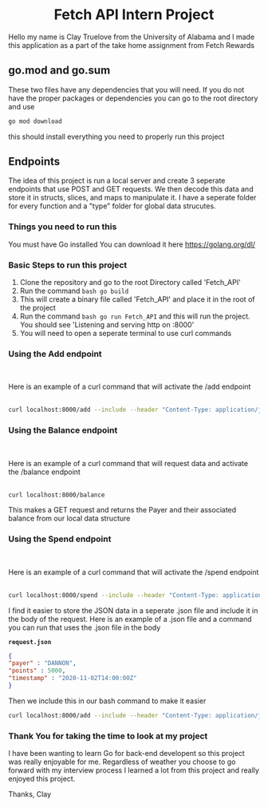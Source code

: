 
<div align=center>

# Fetch API Intern Project 

</div>


Hello my name is Clay Truelove from the University of Alabama and I made this application as a part
of the take home assignment from Fetch Rewards

## go.mod and go.sum
These two files have any dependencies that you will need. If you do not have the proper packages or dependencies you can go to the root directory
and use
 ```bash
 go mod download
 ``` 
 this should install everything you need to properly run this project
<br>

## Endpoints

The idea of this project is run a local server and create 3 seperate endpoints that use POST and GET requests.
We then decode this data and store it in structs, slices, and maps to manipulate it.
I have a seperate folder for every function and a "type" folder for global data strucutes.

### Things you need to run this

You must have Go installed
You can download it here https://golang.org/dl/

### Basic Steps to run this project

1. Clone the repository and go to the root Directory called 'Fetch_API' 
2. Run the command ```bash go build```
3. This will create a binary file called 'Fetch_API' and place it in the root of the project
4. Run the command ```bash go run Fetch_API``` and this will run the project. You should see 'Listening and serving http on :8000'
5. You will need to open a seperate terminal to use curl commands

### Using the Add endpoint
<br>

Here is an example of a curl command that will activate the /add endpoint 
<br><br>
```bash
curl localhost:8000/add --include --header "Content-Type: application/json" -d '{"payer": "DANNON", "points": 300, "timestamp": "2022-10-31T10:00:00Z"}' --request "POST"
```

### Using the Balance endpoint
<br>

Here is an example of a curl command that will request data and activate the /balance endpoint 
<br><br>
```bash
curl localhost:8000/balance 
```
This makes a GET request and returns the Payer and their associated balance from our local data structure

### Using the Spend endpoint
<br>

Here is an example of a curl command that will activate the /spend endpoint 
<br><br>
```bash
curl localhost:8000/spend --include --header "Content-Type: application/json" -d '{"points": 300}' --request "POST"
```

I find it easier to store the JSON data in a seperate .json file and include it in the body of the request.
Here is an example of a .json file and a command you can run that uses the .json file in the body

**`request.json`**
```json
{
"payer" : "DANNON",
"points" : 5000,
"timestamp" : "2020-11-02T14:00:00Z"
}
```
Then we include this in our bash command to make it easier

```bash
curl localhost:8000/add --include --header "Content-Type: application/json" -d @request.json --request "POST"
```



### Thank You for taking the time to look at my project
I have been wanting to learn Go for back-end developent so this project was really enjoyable for me. Regardless of weather you choose to go forward with my interview process I learned a lot from this project and really enjoyed this project. 

Thanks, 
Clay
